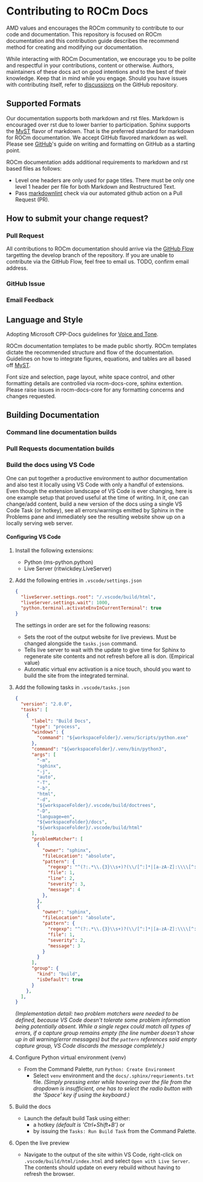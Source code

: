 # Contributing to ROCm Docs

AMD values and encourages the ROCm community to contribute to our code and documentation. This repository is focused on ROCm documentation and this contribution guide describes the recommend method for creating and modifying our documentation.

While interacting with ROCm Documentation, we encourage you to be polite and respectful in your contributions, content or otherwise. Authors, maintainers of these docs act on good intentions and to the best of their knowledge. Keep that in mind while you engage. Should you have issues with contributing itself, refer to [discussions](https://github.com/RadeonOpenCompute/ROCm/discussions) on the GitHub repository.

## Supported Formats

Our documentation supports both markdown and rst files. Markdown is encouraged over rst due to lower barrier to participation. Sphinx supports the [MyST](https://myst-parser.readthedocs.io/en/latest/intro.html) flavor of markdown. That is the preferred standard for markdown for ROCm documentation. We accept GitHub flavored markdown as well. Please see [GitHub](https://docs.github.com/en/get-started/writing-on-github/getting-started-with-writing-and-formatting-on-github)'s guide on writing and formatting on GitHub as a starting point.

ROCm documentation adds additional requirements to markdown and rst based files as follows: 

- Level one headers are only used for page titles. There must be only one level 1 header per file for both Markdown and Restructured Text.
- Pass [markdownlint](https://github.com/markdownlint/markdownlint) check via our automated github action on a Pull Request (PR).

## How to submit your change request?
### Pull Request
All contributions to ROCm documentation should arrive via the [GitHub Flow](https://docs.github.com/en/get-started/quickstart/github-flow) targetting the develop branch of the repository. If you are unable to contribute via the GitHub Flow, feel free to email us. TODO, confirm email address.

### GitHub Issue

### Email Feedback

## Language and Style
Adopting Microsoft CPP-Docs guidelines for [Voice and Tone](https://github.com/MicrosoftDocs/cpp-docs/blob/main/styleguide/voice-tone.md).

ROCm documentation templates to be made public shortly. ROCm templates dictate the recommended structure and flow of the documentation. Guidelines on how to integrate figures, equations, and tables are all based off [MyST](https://myst-parser.readthedocs.io/en/latest/intro.html).

Font size and selection, page layout, white space control, and other formatting details are controlled via rocm-docs-core, sphinx extention. Please raise issues in rocm-docs-core for any formatting concerns and changes requested.

## Building Documentation

### Command line documentation builds

### Pull Requests documentation builds

### Build the docs using VS Code

One can put together a productive environment to author documentation and also test it locally using VS Code with only a handful of extensions. Even though the extension landscape of VS Code is ever changing, here is one example setup that proved useful at the time of writing. In it, one can change/add content, build a new version of the docs using a single VS Code Task (or hotkey), see all errors/warnings emitted by Sphinx in the Problems pane and immediately see the resulting website show up on a locally serving web server.

#### Configuring VS Code

1. Install the following extensions:

   - Python (ms-python.python)
   - Live Server (ritwickdey.LiveServer)

2. Add the following entries in `.vscode/settings.json`

	```json
	{
	  "liveServer.settings.root": "/.vscode/build/html",
	  "liveServer.settings.wait": 1000,
	  "python.terminal.activateEnvInCurrentTerminal": true
	}
	```

    The settings in order are set for the following reasons:
    - Sets the root of the output website for live previews. Must be changed alongside the `tasks.json` command.
    - Tells live server to wait with the update to give time for Sphinx to regenerate site contents and not refresh before all is don. (Empirical value)
    - Automatic virtual env activation is a nice touch, should you want to build the site from the integrated terminal.

3. Add the following tasks in `.vscode/tasks.json`
	```json
	{
	  "version": "2.0.0",
	  "tasks": [
	    {
	      "label": "Build Docs",
	      "type": "process",
	      "windows": {
	        "command": "${workspaceFolder}/.venv/Scripts/python.exe"
	      },
	      "command": "${workspaceFolder}/.venv/bin/python3",
	      "args": [
	        "-m",
	        "sphinx",
	        "-j",
	        "auto",
	        "-T",
	        "-b",
	        "html",
	        "-d",
	        "${workspaceFolder}/.vscode/build/doctrees",
	        "-D",
	        "language=en",
	        "${workspaceFolder}/docs",
	        "${workspaceFolder}/.vscode/build/html"
	      ],
	      "problemMatcher": [
	        {
	          "owner": "sphinx",
	          "fileLocation": "absolute",
	          "pattern": {
	            "regexp": "^(?:.*\\.{3}\\s+)?(\\/[^:]*|[a-zA-Z]:\\\\[^:]*):(\\d+):\\s+(WARNING|ERROR):\\s+(.*)$",
	            "file": 1,
	            "line": 2,
	            "severity": 3,
	            "message": 4
	          },
	        },
	        {
	          "owner": "sphinx",
	          "fileLocation": "absolute",
	          "pattern": {
	            "regexp": "^(?:.*\\.{3}\\s+)?(\\/[^:]*|[a-zA-Z]:\\\\[^:]*):{1,2}\\s+(WARNING|ERROR):\\s+(.*)$",
	            "file": 1,
	            "severity": 2,
	            "message": 3
	          }
	        }
	      ],
	      "group": {
	        "kind": "build",
	        "isDefault": true
	      }
	    },
	  ],
	}
    ```

    _(Implementation detail: two problem matchers were needed to be defined, because VS Code doesn't tolerate some problem information being potentially absent. While a single regex could match all types of errors, if a capture group remains empty (the line number doesn't show up in all warning/error messages) but the `pattern` references said empty capture group, VS Code discards the message completely.)_

4. Configure Python virtual environment (venv)

    - From the Command Palette, run `Python: Create Environment`
      - Select `venv` environment and the `docs/.sphinx/requriements.txt` file. _(Simply pressing enter while hovering over the file from the dropdown is insufficient, one has to select the radio button with the 'Space' key if using the keyboard.)_

5. Build the docs

    - Launch the default build Task using either:
      - a hotkey _(default is 'Ctrl+Shift+B')_ or
      - by issuing the `Tasks: Run Build Task` from the Command Palette.

6. Open the live preview

    - Navigate to the output of the site within VS Code, right-click on `.vscode/build/html/index.html` and select `Open with Live Server`. The contents should update on every rebuild without having to refresh the browser.